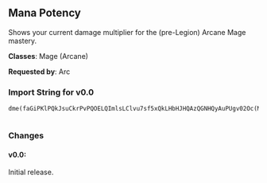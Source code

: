 ## Mana Potency

Shows your current damage multiplier for the (pre-Legion) Arcane Mage mastery.

**Classes**: Mage (Arcane)

**Requested by**: Arc

### Import String for v0.0

    dme(faGiPKlPQkJsuCkrPvPQOELQImlsLClvu7sf5xQkLHbHJHQAzQGNHQyAuPUgv02Oc(MQs14KICovf09Ok2NQcCqPOwOuOhsQutuvfUivOnkf8risNuvjTssAMqe3KuXovH(PQQAOqulfvPNc1uvPRQQI(QQsSxK)sQAWGdJYIvvipwvMSO6Yu2mP8ziz0ujNwQMTGBtIDlYVL0WPkTCjEUqtN46OY2Ls9DvvA8uvNhsTEvfQ9RmXNUeoNUeM9KEnfPlH7PUqxc)4IsvHWNppq3CrPQmqmFzqX0kw01ud1hlmiWIY18fEnTIfDnWZaetnuFSWaX8fEnTIfD91KyL2SWapdqCcHZPo1ZNhOBUOuvgiMVmikLEc1ud1hlmqmFzGNbTAn1Po1q9Xcd04spPxtdkMwXIUUMVKj7uhmyWGalkxZx410kw01apdqQj3UILj7uhmyWGq9XcduyrXkOh4zasnrhwuScAh10SNKj7uhmyWGq9Xcduyjwdf2BGNb)m1fKR)ALmT8gyOTslDnaJSJibj6r()V4iV61P5JnNDW3g8ZuxqU(Rv0H5NPL3adTvAPRbyKDejirpY))fh5vVonFS5StDWGbdc1hlmiNPWqzd8mGpced(0afwuSc6bFEGclXAOWEtDWGbdc1hlmqH5)dMcdLnWZa(iqm4tduyrXkON6GbdgeQpwyG3QyPh6bEgKZuyOSbFBGcZ)hmfgkBQdgmyGy(Yapd0QffMKP1FN0APRbERILEOh85b8rGi7GtNg06V)AnvlLp1PgQpwyGgx6j9AAqE9A(sMStDWGbdc1hlmqg4zasn52vSmzN6Gbdg01gidopiWIY18fEnTIfDn4dgiMVWRPvSORVMeR0MfgiUS0uhmyWGbdgmOyAfl66A(sMStDWGbdSu(uhmyWGIjCL0aX8LPAP8PY4km9wQ9P8618LbEgKxVMVq48Q(hxuQkuJKqcHzpP32ULokuwrNAUrhrq4hxuQkxZxiSgx6j9Akt2PoyWGbft4kPbmUctVLAFkVEnFjt2PAPCcN3JEdm0xZxi8FpcRvtcU)XgDKFte2L1r5sOgCIWbhC6eHdoD7KhECGNdK2z3nr4EoH1HLydqUkw6HMW9ux0)QkEdMy50r(eouz50LWValgPlHJ9eQGryDAgPoscHZ7AA9hxqqtxcRWfKoDjHecRXEsVMOlHv4csNUKqcH922RWcwsOlHv4csNUKqcHlSNrxcRWfKoDjHecxQbJUewHliD6scjeo61E0LWXEcvWOJ8jHWclyjHUewHliD6scjeMlA6FbwmsnsyUOPpzTTc9reMlA6JETh1ijeoXPClDuOSsKoYNWfdvVMUO9AewmFHWsPJcLvOlHT2wsiSURP8U0RPiHf0EnchfMWfjmxYABjHWmoPsyUOPNf(LHokfoJAKWCrtpxQluJKq4F75Il6OtEiS))AArtOgo7(7n5eX3DY3nIp05beoCG0o7MhcJ(FnTOjudo5XDtio40bE4FWT7dn5M0o72njewHW5eos4dNoCI)j(eUnDKV7d8jHia
     

### Changes

#### v0.0:

Initial release.
